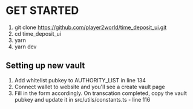 # GET STARTED

1. git clone https://github.com/player2world/time_deposit_ui.git
2. cd time_deposit_ui
3. yarn
4. yarn dev

## Setting up new vault

1. Add whitelist pubkey to AUTHORITY_LIST in line 134
2. Connect wallet to website and you'll see a create vault page
3. Fill in the form accordingly. On transcation completed, copy the vault pubkey and update it in src/utils/constants.ts - line 116
